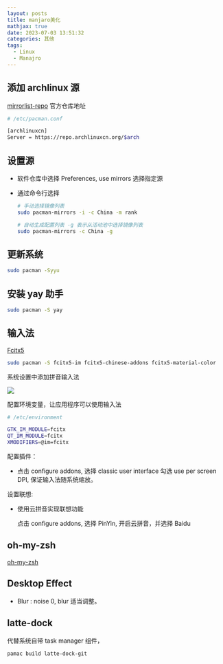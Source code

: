 ```yaml
---
layout: posts
title: manjaro美化
mathjax: true
date: 2023-07-03 13:51:32
categories: 其他
tags:
  - Linux
  - Manajro
---
```


## 添加 archlinux 源

[mirrorlist-repo](https://github.com/archlinuxcn/mirrorlist-repo) 官方仓库地址

```bash
# /etc/pacman.conf

[archlinuxcn]
Server = https://repo.archlinuxcn.org/$arch
```

## 设置源

- 软件仓库中选择 Preferences, use mirrors 选择指定源

- 通过命令行选择

  ```bash
  # 手动选择镜像列表
  sudo pacman-mirrors -i -c China -m rank

  # 自动生成配置列表 -g 表示从活动池中选择镜像列表
  sudo pacman-mirrors -c China -g
  ```

## 更新系统

```bash
sudo pacman -Syyu
```

## 安装 yay 助手

```bash
sudo pacman -S yay
```

## 输入法

[Fcitx5](https://wiki.archlinuxcn.org/wiki/Fcitx5)

```bash
sudo pacman -S fcitx5-im fcitx5-chinese-addons fcitx5-material-color
```

系统设置中添加拼音输入法

![](001.png)

配置环境变量，让应用程序可以使用输入法

```bash
# /etc/environment

GTK_IM_MODULE=fcitx
QT_IM_MODULE=fcitx
XMODIFIERS=@im=fcitx
```

配置插件：

- 点击 configure addons, 选择 classic user interface 勾选 use per screen DPI, 保证输入法随系统缩放。

设置联想:

- 使用云拼音实现联想功能

  点击 configure addons, 选择 PinYin, 开启云拼音，并选择 Baidu

## oh-my-zsh

[oh-my-zsh](https://ohmyz.sh/#install)

## Desktop Effect

- Blur : noise 0, blur 适当调整。

## latte-dock

代替系统自带 task manager 组件，

```bash
pamac build latte-dock-git
```
